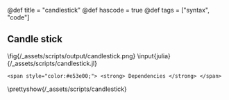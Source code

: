 @def title = "candlestick"
@def hascode = true
@def tags = ["syntax", "code"]

## Candle stick
\fig{/_assets/scripts/output/candlestick.png}
\input{julia}{/_assets/scripts/candlestick.jl}
~~~
<span style="color:#e53e00;"> <strong> Dependencies </strong> </span>
~~~
\prettyshow{/_assets/scripts/candlestick}
